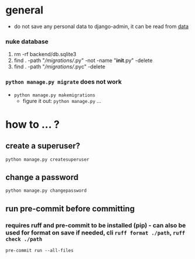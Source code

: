 # general
- do not save any personal data to django-admin, it can be read from [data](db.sqlite3)
### nuke database
1. rm -rf backend/db.sqlite3
2. find . -path "*/migrations/*.py" -not -name "__init__.py" -delete
2. find . -path "*/migrations/*.pyc" -delete
### `python manage.py migrate` does not work	
- `python manage.py makemigrations`
	- figure it out: `python manage.py` ...

# how to ... ?
## create a superuser?
`python manage.py createsuperuser`
## change a password
`python manage.py changepassword` 
## run pre-commit before committing
### requires ruff and pre-commit to be installed (pip) - can also be used for format on save if needed, cli `ruff format ./path`, `ruff check ./path` 

`pre-commit run --all-files`
